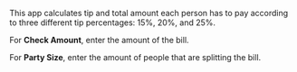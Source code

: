 This app calculates tip and total amount each person has to pay according to three different tip percentages: 15%, 20%, and 25%.

For **Check Amount**, enter the amount of the bill.

For **Party Size**, enter the amount of people that are splitting the bill.


